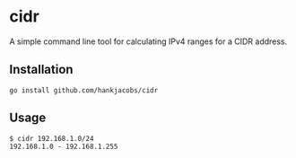 # cidr

A simple command line tool for calculating IPv4 ranges for a CIDR address.

## Installation

```
go install github.com/hankjacobs/cidr
```

## Usage

```
$ cidr 192.168.1.0/24
192.168.1.0 - 192.168.1.255
```